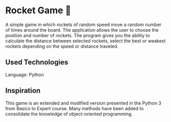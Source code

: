 # Rocket Game 🚀
A simple game in which rockets of random speed move a random number of times around the board. The application allows the user to choose the position and number of rockets.
The program gives you the ability to calculate the distance between selected rockets, select the best or weakest rockets depending on the speed or distance traveled.

## Used Technologies
Language: Python

## Inspiration
This game is an extended and modified version presented in the Python 3 from Basics to Expert course.
Many methods have been added to consolidate the knowledge of object-oriented programming.
